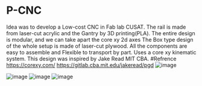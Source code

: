 # P-CNC
Idea was to develop a Low-cost CNC in Fab lab CUSAT. The rail is made from laser-cut acrylic and the Gantry by 3D printing(PLA). The entire design is modular, and we can take apart the core xy 2d axes The Box type design of the whole setup is made of laser-cut plywood. All the components are easy to assemble and Flexible to transport by part. Uses a core xy kinematic system. This design was inspired by Jake Read MIT CBA. 
#Refrence
https://corexy.com/
https://gitlab.cba.mit.edu/jakeread/pgd
![image](https://user-images.githubusercontent.com/88704216/202027988-18b2a1d7-b2d3-4b5b-9ab9-a620c9a88230.png)

![image](https://user-images.githubusercontent.com/88704216/202027926-c9a878d5-8eb8-48c1-a728-f4607236ac32.png)
![image](https://user-images.githubusercontent.com/88704216/202028010-0c14c0d0-34b7-4736-befb-5e3dd2d08599.png)
![image](https://user-images.githubusercontent.com/88704216/202028044-b4b52331-9656-4767-a04d-c1a0def510ee.png)
